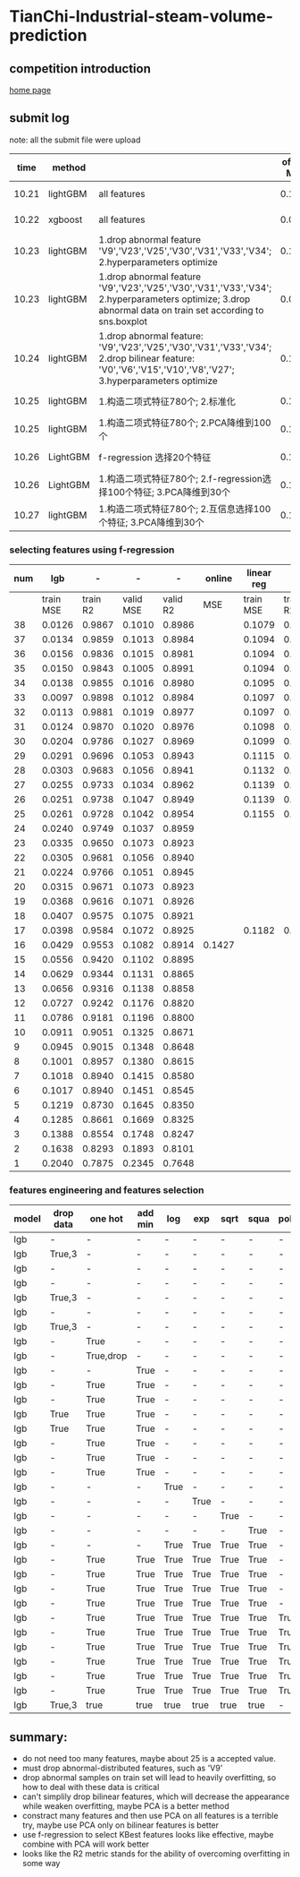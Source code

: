 # TianChi-Industrial-steam-volume-prediction
## competition introduction
[home page](https://tianchi.aliyun.com/getStart/introduction.htm?spm=5176.100066.0.0.518433af95U5St&raceId=231693)

## submit log
note: all the submit file were upload

|time|method||offline MSE|offline R2|online MSE|状态|
|---|---|---|---|---|---|---|
|10.21|lightGBM|all features|0.1033||0.1496|little overfitting|
|10.22|xgboost|all features|0.0914||0.2566|strong overfitting|
|10.23|lightGBM|1.drop abnormal feature 'V9','V23','V25','V30','V31','V33','V34'; 2.hyperparameters optimize|0.1035|0.8961|0.1341|weak overfitting|
|10.23|lightGBM|1.drop abnormal feature 'V9','V23','V25','V30','V31','V33','V34'; 2.hyperparameters optimize; 3.drop abnormal data on train set according to sns.boxplot|0.0917|0.8139|0.2548|middle overfitting|
|10.24|lightGBM|1.drop abnormal feature: 'V9','V23','V25','V30','V31','V33','V34'; 2.drop bilinear feature: 'V0','V6','V15','V10','V8','V27'; 3.hyperparameters optimize|0.1181|0.8815|0.1502|weak overfitting|
|10.25|lightGBM|1.构造二项式特征780个; 2.标准化|0.1068|0.8928|0.1549|weak overfitting|
|10.25|lightGBM|1.构造二项式特征780个; 2.PCA降维到100个|0.1871|0.8123|0.5202|strongly overfitting|
|10.26|LightGBM|f-regression 选择20个特征|0.1040|0.8957|0.1417|weak overfitting|
|10.26|LightGBM|1.构造二项式特征780个; 2.f-regression选择100个特征; 3.PCA降维到30个|0.1365|0.8630|0.4164|strong overfitting|
|10.27|lightGBM|1.构造二项式特征780个; 2.互信息选择100个特征; 3.PCA降维到30个|0.1392|0.8603|0.8113|strong overfitting|

### selecting features using f-regression

|num|lgb|-|-|-|online|linear reg|-|-|-|online|
|-|-|-|-|-|-|-|-|-|-|-|
||train MSE|train R2|valid MSE|valid R2|MSE|train MSE|train R2|valid MSE|valid R2|MSE|
|38|0.0126|0.9867|0.1010|0.8986||0.1079|0.8875|0.1076|0.8920||
|37|0.0134|0.9859|0.1013|0.8984||0.1094|0.8860|0.1062|0.8934||
|36|0.0156|0.9836|0.1015|0.8981||0.1094|0.8860|0.1061|0.8935||
|35|0.0150|0.9843|0.1005|0.8991||0.1094|0.8859|0.1061|0.8935||
|34|0.0138|0.9855|0.1016|0.8980||0.1095|0.8859|0.1067|0.8930||
|33|0.0097|0.9898|0.1012|0.8984||0.1097|0.8857|0.1065|0.8931||
|32|0.0113|0.9881|0.1019|0.8977||0.1097|0.8857|0.1069|0.8927||
|31|0.0124|0.9870|0.1020|0.8976||0.1098|0.8856|0.1069|0.8927||
|30|0.0204|0.9786|0.1027|0.8969||0.1099|0.8855|0.1064|0.8932||
|29|0.0291|0.9696|0.1053|0.8943||0.1115|0.8838|0.1074|0.8923||
|28|0.0303|0.9683|0.1056|0.8941||0.1132|0.8820|0.1105|0.8891||
|27|0.0255|0.9733|0.1034|0.8962||0.1139|0.8814|0.1108|0.8888||
|26|0.0251|0.9738|0.1047|0.8949||0.1139|0.8813|0.1107|0.8889||
|25|0.0261|0.9728|0.1042|0.8954||0.1155|0.8796|0.1136|0.8860||
|24|0.0240|0.9749|0.1037|0.8959|||||||
|23|0.0335|0.9650|0.1073|0.8923|||||||
|22|0.0305|0.9681|0.1056|0.8940|||||||
|21|0.0224|0.9766|0.1051|0.8945|||||||
|20|0.0315|0.9671|0.1073|0.8923|||||||
|19|0.0368|0.9616|0.1071|0.8926|||||||
|18|0.0407|0.9575|0.1075|0.8921|||||||
|17|0.0398|0.9584|0.1072|0.8925||0.1182|0.8768|0.1177|0.8818||
|16|0.0429|0.9553|0.1082|0.8914|0.1427||||||
|15|0.0556|0.9420|0.1102|0.8895|||||||
|14|0.0629|0.9344|0.1131|0.8865|||||||
|13|0.0656|0.9316|0.1138|0.8858|||||||
|12|0.0727|0.9242|0.1176|0.8820|||||||
|11|0.0786|0.9181|0.1196|0.8800|||||||
|10|0.0911|0.9051|0.1325|0.8671|||||||
|9|0.0945|0.9015|0.1348|0.8648|||||||
|8|0.1001|0.8957|0.1380|0.8615|||||||
|7|0.1018|0.8940|0.1415|0.8580|||||||
|6|0.1017|0.8940|0.1451|0.8545|||||||
|5|0.1219|0.8730|0.1645|0.8350|||||||
|4|0.1285|0.8661|0.1669|0.8325|||||||
|3|0.1388|0.8554|0.1748|0.8247|||||||
|2|0.1638|0.8293|0.1893|0.8101|||||||
|1|0.2040|0.7875|0.2345|0.7648|||||||

### features engineering and features selection
|model|drop data|one hot|add min|log|exp|sqrt|squa|poly|drop fea|select KBest|pca|train mse|valid mse|vaid R2|test mse|
|-|-|-|-|-|-|-|-|-|-|-|-|-|-|-|-|
|lgb|-|-|-|-|-|-|-|-|-|-|-|0.0182|0.1030|0.8968|-|
|lgb|True,3|-|-|-|-|-|-|-|-|-|-|0.0119|0.0999|0.828|-|
|lgb|-|-|-|-|-|-|-|-|True|-|-|0.0192|0.1058|0.8939|-|
|lgb|-|-|-|-|-|-|-|-|-|35|-|0.0189|0.1037|0.8960|-|
|lgb|True,3|-|-|-|-|-|-|-|True|-|-|0.0131|0.0993|0.8292|-|
|lgb|-|-|-|-|-|-|-|-|True|28|-|0.0207|0.1061|0.8936|-|
|lgb|True,3|-|-|-|-|-|-|-|-|30|-|0.0140|0.1007|0.8269|-|
|lgb|-|True|-|-|-|-|-|-|-|-|-|0.0179|0.1035|0.8962|0.1270|
|lgb|-|True,drop|-|-|-|-|-|-|-|-|-|0.0112|0.1051|0.8947|0.1284|
|lgb|-|-|True|-|-|-|-|-|-|-|-|0.0174|0.1041|0.8957|14.1|
|lgb|-|True|True|-|-|-|-|-|-|-|-|0.0178|0.1024|0.8973|0.1264|
|lgb|-|True|True|-|-|-|-|-|True|-|-|0.0189|0.1046|0.8951|0.1276|
|lgb|True|True|True|-|-|-|-|-|-|-|-|0.0180|0.1035|0.8962|0.1285|
|lgb|True|True|True|-|-|-|-|-|True|-|-|0.0195|0.1052|0.8945|-|
|lgb|-|True|True|-|-|-|-|-|True|-|-|0.0189|0.1046|0.8951|-|
|lgb|-|True|True|-|-|-|-|-|True|50|-|0.0208|0.1056|0.8940|-|
|lgb|-|True|True|-|-|-|-|-|True|25|-|0.0241|0.1075|0.8922|-|
|lgb|-|-|-|True|-|-|-|-|-|-|-|0.0167|0.1046|0.8952|14.2|
|lgb|-|-|-|-|True|-|-|-|-|-|-|0.0170|0.1049|0.8948|14.2|
|lgb|-|-|-|-|-|True|-|-|-|-|-|0.0169|0.1038|0.8959|14.2|
|lgb|-|-|-|-|-|-|True|-|-|-|-|0.0146|0.1068|0.8929|14.2|
|lgb|-|-|-|True|True|True|True|-|-|-|-|0.0170|0.1049|0.8948|14.2|
|lgb|-|True|True|True|True|True|True|-|True|-|-|0.0148|0.1084|0.8913|-|
|lgb|-|True|True|True|True|True|True|-|True|50|-|0.0540|0.1139|0.8858|-|
|lgb|-|True|True|True|True|True|True|-|True|30|-|0.1066|0.1371|0.8626|-|
|lgb|-|True|True|True|True|True|True|-|True|16|-|0.1268|0.1638|0.8358|-|
|lgb|-|True|True|True|True|True|True|True|True|100|-|0.0641|0.1332|0.8665|-|
|lgb|-|True|True|True|True|True|True|True|True|30|-|0.1066|0.1457|0.8539|-|
|lgb|-|True|True|True|True|True|True|True|True|-|30|0.0309|0.1486|0.8510|-|
|lgb|-|True|True|True|True|True|True|True|True|400|20|0.0546|0.1195|0.8802|-|
|lgb|-|True|True|True|True|True|True|True|True|100|30|0.0264|0.1221|0.8775|-|
|lgb|-|True|True|True|True|True|True|True|True|100|20|0.0352|0.1271|0.8725|-|
|lgb|True,3|true|true|true|true|true|true|-|true|30|-|0.1082|0.1384|-|




## summary:
- do not need too many features, maybe about 25 is a accepted value. 
- must drop abnormal-distributed features, such as 'V9'
- drop abnormal samples on train set will lead to heavily overfitting, so how to deal with these data is critical
- can't simplily drop bilinear features, which will decrease the appearance while weaken overfitting, maybe PCA is a better method
- constract many features and then use PCA on all features is a terrible try, maybe use PCA only on bilinear features is better
- use f-regression to select KBest features looks like effective, maybe combine with PCA will work better
- looks like the R2 metric stands for the ability of overcoming overfitting in some way

